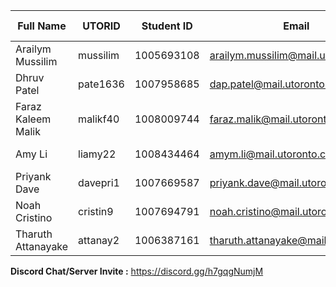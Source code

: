 Full Name | UTORID | Student ID | Email | Best Way to Contact | Discord Username
------------ | ------------ | ------------ | ------------ | ------------ | ------------
Arailym Mussilim | mussilim | 1005693108 | arailym.mussilim@mail.utoronto.ca | insta: @aarai_lymm | fixmix#2563
Dhruv Patel | pate1636  | 1007958685  | dap.patel@mail.utoronto.ca  | insta: @dp_hoops24  | D-p35#4799
Faraz Kaleem Malik | malikf40 | 1008009744 | faraz.malik@mail.utoronto.ca | 4373332449 | Number.isNaN#3203
Amy Li | liamy22 | 1008434464 | amym.li@mail.utoronto.ca | insta: @amy.llm | ant#5851
Priyank Dave | davepri1 | 1007669587 | priyank.dave@mail.utoronto.ca | insta: @priyankd7 | Priyank#6939
Noah Cristino | cristin9 | 1007694791 | noah.cristino@mail.utoronto.ca | 5195215483 | nc#6631
Tharuth Attanayake | attanay2 | 1006387161 | tharuth.attanayake@mail.utoronto.ca | +1 (647) 546-4565 | Tharuth#1702 

**Discord Chat/Server Invite :** https://discord.gg/h7gqgNumjM
